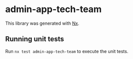 # admin-app-tech-team

This library was generated with [Nx](https://nx.dev).

## Running unit tests

Run `nx test admin-app-tech-team` to execute the unit tests.
